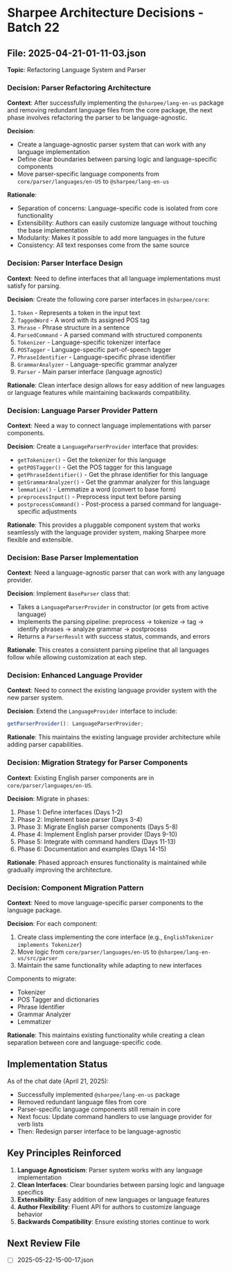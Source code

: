 # Sharpee Architecture Decisions - Batch 22

## File: 2025-04-21-01-11-03.json
**Topic**: Refactoring Language System and Parser

### Decision: Parser Refactoring Architecture

**Context**: After successfully implementing the `@sharpee/lang-en-us` package and removing redundant language files from the core package, the next phase involves refactoring the parser to be language-agnostic.

**Decision**: 
- Create a language-agnostic parser system that can work with any language implementation
- Define clear boundaries between parsing logic and language-specific components
- Move parser-specific language components from `core/parser/languages/en-US` to `@sharpee/lang-en-us`

**Rationale**:
- Separation of concerns: Language-specific code is isolated from core functionality
- Extensibility: Authors can easily customize language without touching the base implementation
- Modularity: Makes it possible to add more languages in the future
- Consistency: All text responses come from the same source

### Decision: Parser Interface Design

**Context**: Need to define interfaces that all language implementations must satisfy for parsing.

**Decision**: Create the following core parser interfaces in `@sharpee/core`:
1. `Token` - Represents a token in the input text
2. `TaggedWord` - A word with its assigned POS tag
3. `Phrase` - Phrase structure in a sentence
4. `ParsedCommand` - A parsed command with structured components
5. `Tokenizer` - Language-specific tokenizer interface
6. `POSTagger` - Language-specific part-of-speech tagger
7. `PhraseIdentifier` - Language-specific phrase identifier
8. `GrammarAnalyzer` - Language-specific grammar analyzer
9. `Parser` - Main parser interface (language agnostic)

**Rationale**: Clean interface design allows for easy addition of new languages or language features while maintaining backwards compatibility.

### Decision: Language Parser Provider Pattern

**Context**: Need a way to connect language implementations with parser components.

**Decision**: Create a `LanguageParserProvider` interface that provides:
- `getTokenizer()` - Get the tokenizer for this language
- `getPOSTagger()` - Get the POS tagger for this language
- `getPhraseIdentifier()` - Get the phrase identifier for this language
- `getGrammarAnalyzer()` - Get the grammar analyzer for this language
- `lemmatize()` - Lemmatize a word (convert to base form)
- `preprocessInput()` - Preprocess input text before parsing
- `postprocessCommand()` - Post-process a parsed command for language-specific adjustments

**Rationale**: This provides a pluggable component system that works seamlessly with the language provider system, making Sharpee more flexible and extensible.

### Decision: Base Parser Implementation

**Context**: Need a language-agnostic parser that can work with any language provider.

**Decision**: Implement `BaseParser` class that:
- Takes a `LanguageParserProvider` in constructor (or gets from active language)
- Implements the parsing pipeline: preprocess → tokenize → tag → identify phrases → analyze grammar → postprocess
- Returns a `ParserResult` with success status, commands, and errors

**Rationale**: This creates a consistent parsing pipeline that all languages follow while allowing customization at each step.

### Decision: Enhanced Language Provider

**Context**: Need to connect the existing language provider system with the new parser system.

**Decision**: Extend the `LanguageProvider` interface to include:
```typescript
getParserProvider(): LanguageParserProvider;
```

**Rationale**: This maintains the existing language provider architecture while adding parser capabilities.

### Decision: Migration Strategy for Parser Components

**Context**: Existing English parser components are in `core/parser/languages/en-US`.

**Decision**: Migrate in phases:
1. Phase 1: Define interfaces (Days 1-2)
2. Phase 2: Implement base parser (Days 3-4)
3. Phase 3: Migrate English parser components (Days 5-8)
4. Phase 4: Implement English parser provider (Days 9-10)
5. Phase 5: Integrate with command handlers (Days 11-13)
6. Phase 6: Documentation and examples (Days 14-15)

**Rationale**: Phased approach ensures functionality is maintained while gradually improving the architecture.

### Decision: Component Migration Pattern

**Context**: Need to move language-specific parser components to the language package.

**Decision**: For each component:
1. Create class implementing the core interface (e.g., `EnglishTokenizer implements Tokenizer`)
2. Move logic from `core/parser/languages/en-US` to `@sharpee/lang-en-us/src/parser`
3. Maintain the same functionality while adapting to new interfaces

Components to migrate:
- Tokenizer
- POS Tagger and dictionaries
- Phrase Identifier
- Grammar Analyzer
- Lemmatizer

**Rationale**: This maintains existing functionality while creating a clean separation between core and language-specific code.

## Implementation Status

As of the chat date (April 21, 2025):
- Successfully implemented `@sharpee/lang-en-us` package
- Removed redundant language files from core
- Parser-specific language components still remain in core
- Next focus: Update command handlers to use language provider for verb lists
- Then: Redesign parser interface to be language-agnostic

## Key Principles Reinforced

1. **Language Agnosticism**: Parser system works with any language implementation
2. **Clean Interfaces**: Clear boundaries between parsing logic and language specifics
3. **Extensibility**: Easy addition of new languages or language features
4. **Author Flexibility**: Fluent API for authors to customize language behavior
5. **Backwards Compatibility**: Ensure existing stories continue to work

## Next Review File
- [ ] 2025-05-22-15-00-17.json

